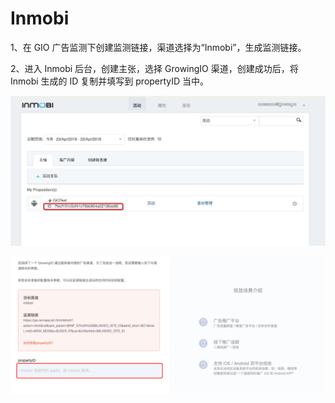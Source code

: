# Inmobi

1、在 GIO 广告监测下创建监测链接，渠道选择为“Inmobi”，生成监测链接。

2、进入 Inmobi 后台，创建主张，选择 GrowingIO 渠道，创建成功后，将 Inmobi 生成的 ID 复制并填写到 propertyID 当中。

![](../../.gitbook/assets/a6439143-82db-467e-a66f-7da32f17746d.png)

![](../../.gitbook/assets/image%20%28154%29.png)

​​



​​



